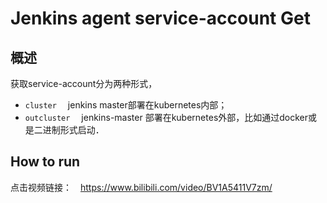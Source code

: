 # Jenkins agent service-account Get

## 概述
获取service-account分为两种形式，
  * `cluster`　  jenkins master部署在kubernetes内部；
  * `outcluster` 　jenkins-master 部署在kubernetes外部，比如通过docker或是二进制形式启动．

## How to run

点击视频链接：　https://www.bilibili.com/video/BV1A5411V7zm/
